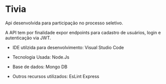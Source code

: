 # Tivia
Api desenvolvida para participação no processo seletivo.

A API tem por finalidade expor endpoints para cadastro de usuários, login e autenticação via JWT.

 - IDE utilzida para desenvolvimento:
        Visual Studio Code

 - Tecnologia Usada: 
        Node.Js

 - Base de dados:
        Mongo DB

 - Outros recursos utilizados:
        EsLint
        Express
        
        

